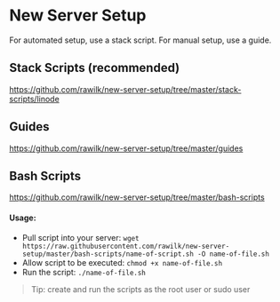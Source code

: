 # New Server Setup
For automated setup, use a stack script. For manual setup, use a guide.

## Stack Scripts (recommended)
https://github.com/rawilk/new-server-setup/tree/master/stack-scripts/linode

## Guides
https://github.com/rawilk/new-server-setup/tree/master/guides

## Bash Scripts
https://github.com/rawilk/new-server-setup/tree/master/bash-scripts

#### Usage:
- Pull script into your server: `wget https://raw.githubusercontent.com/rawilk/new-server-setup/master/bash-scripts/name-of-script.sh -O name-of-file.sh`
- Allow script to be executed: `chmod +x name-of-file.sh`
- Run the script: `./name-of-file.sh`

> Tip: create and run the scripts as the root user or sudo user